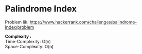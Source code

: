 # Palindrome Index

Problem lik: https://www.hackerrank.com/challenges/palindrome-index/problem

**Complexity :**<br>
Time-Complexity: O(n)<br>
Space-Complexity: O(n)<br>
